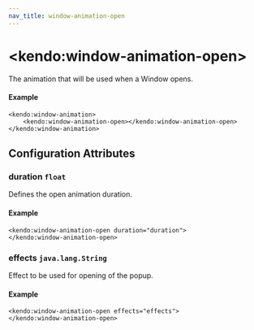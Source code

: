```yaml
---
nav_title: window-animation-open
---
```


# \<kendo:window-animation-open\>

The animation that will be used when a Window opens.

#### Example
    <kendo:window-animation>
        <kendo:window-animation-open></kendo:window-animation-open>
    </kendo:window-animation>

## Configuration Attributes

### duration `float`

Defines the open animation duration.

#### Example
    <kendo:window-animation-open duration="duration">
    </kendo:window-animation-open>

### effects `java.lang.String`

Effect to be used for opening of the popup.

#### Example
    <kendo:window-animation-open effects="effects">
    </kendo:window-animation-open>

